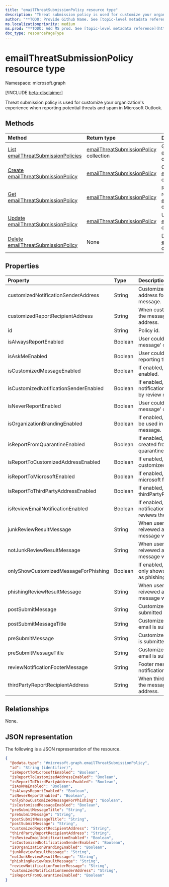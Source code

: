 ```yaml
---
title: "emailThreatSubmissionPolicy resource type"
description: "Threat submission policy is used for customize your organization's experience when reporting potential threats and spam in Microsoft Outlook."
author: "**TODO: Provide Github Name. See [topic-level metadata reference](https://msgo.azurewebsites.net/add/document/guidelines/metadata.html#topic-level-metadata)**"
ms.localizationpriority: medium
ms.prod: "**TODO: Add MS prod. See [topic-level metadata reference](https://msgo.azurewebsites.net/add/document/guidelines/metadata.html#topic-level-metadata)**"
doc_type: resourcePageType
---
```


# emailThreatSubmissionPolicy resource type

Namespace: microsoft.graph

[!INCLUDE [beta-disclaimer](../../includes/beta-disclaimer.md)]

Threat submission policy is used for customize your organization's experience when reporting potential threats and spam in Microsoft Outlook.

## Methods
|Method|Return type|Description|
|:---|:---|:---|
|[List emailThreatSubmissionPolicies](../api/emailthreatsubmissionpolicy-list.md)|[emailThreatSubmissionPolicy](../resources/emailthreatsubmissionpolicy.md) collection|Get a list of the [emailThreatSubmissionPolicy](../resources/emailthreatsubmissionpolicy.md) objects and their properties.|
|[Create emailThreatSubmissionPolicy](../api/submission-post-emailthreatsubmissionpolicies.md)|[emailThreatSubmissionPolicy](../resources/emailthreatsubmissionpolicy.md)|Create a new [emailThreatSubmissionPolicy](../resources/emailthreatsubmissionpolicy.md) object.|
|[Get emailThreatSubmissionPolicy](../api/emailthreatsubmissionpolicy-get.md)|[emailThreatSubmissionPolicy](../resources/emailthreatsubmissionpolicy.md)|Read the properties and relationships of an [emailThreatSubmissionPolicy](../resources/emailthreatsubmissionpolicy.md) object.|
|[Update emailThreatSubmissionPolicy](../api/emailthreatsubmissionpolicy-update.md)|[emailThreatSubmissionPolicy](../resources/emailthreatsubmissionpolicy.md)|Update the properties of an [emailThreatSubmissionPolicy](../resources/emailthreatsubmissionpolicy.md) object.|
|[Delete emailThreatSubmissionPolicy](../api/emailthreatsubmissionpolicy-delete.md)|None|Deletes an [emailThreatSubmissionPolicy](../resources/emailthreatsubmissionpolicy.md) object.|

## Properties
|Property|Type|Description|
|:---|:---|:---|
|customizedNotificationSenderAddress|String|Customized notification sender address for review notification message.|
|customizedReportRecipientAddress|String|When customized address enabled, the message will be sent to this address.|
|id|String|Policy id.|
|isAlwaysReportEnabled|Boolean|User could use 'Always report the message' option|
|isAskMeEnabled|Boolean|User could use 'Ask me before reporting the message' option|
|isCustomizedMessageEnabled|Boolean|If enabled, customized message is enabled.|
|isCustomizedNotificationSenderEnabled|Boolean|If enabled, notificationSenderAddress is used by review notification email.|
|isNeverReportEnabled|Boolean|User could use 'Never report the message' option|
|isOrganizationBrandingEnabled|Boolean|If enabled, tenant branding logo will be used in review notification message.|
|isReportFromQuarantineEnabled|Boolean|If enabled, submission could be created from security portal quarantine page.|
|isReportToCustomizedAddressEnabled|Boolean|If enabled, the email will be sent to customizedReportRecipientAddress.|
|isReportToMicrosoftEnabled|Boolean|If enabled, the email will be sent to microsoft for analysis.|
|isReportToThirdPartyAddressEnabled|Boolean|If enabled, the email will be sent to thirdPartyReportRecipientAddress. |
|isReviewEmailNotificationEnabled|Boolean|If enabled, system sends email notification to reporter when admin reviews the submission.|
|junkReviewResultMessage|String|When user reported email is reivewed as junk by admin, this message will be used. |
|notJunkReviewResultMessage|String|When user reported email is reivewed as not junk by admin, this message will be used.|
|onlyShowCustomizedMessageForPhishing|Boolean|If enabled, customized message only shows when email is reported as phishing.|
|phishingReviewResultMessage|String|When user reported email is reivewed as phishing by admin, this message will be used.|
|postSubmitMessage|String|Customized message after email is submitted|
|postSubmitMessageTitle|String|Customized message title after email is submitted|
|preSubmitMessage|String|Customized message before email is submitted|
|preSubmitMessageTitle|String|Customized message title before email is submitted|
|reviewNotificationFooterMessage|String|Footer message used in review notification email.|
|thirdPartyReportRecipientAddress|String|When third party address enabled, the message will be sent to this address.|

## Relationships
None.

## JSON representation
The following is a JSON representation of the resource.
<!-- {
  "blockType": "resource",
  "keyProperty": "id",
  "@odata.type": "microsoft.graph.emailThreatSubmissionPolicy",
  "openType": false
}
-->
``` json
{
  "@odata.type": "#microsoft.graph.emailThreatSubmissionPolicy",
  "id": "String (identifier)",
  "isReportToMicrosoftEnabled": "Boolean",
  "isReportToCustomizedAddressEnabled": "Boolean",
  "isReportToThirdPartyAddressEnabled": "Boolean",
  "isAskMeEnabled": "Boolean",
  "isAlwaysReportEnabled": "Boolean",
  "isNeverReportEnabled": "Boolean",
  "onlyShowCustomizedMessageForPhishing": "Boolean",
  "isCustomizedMessageEnabled": "Boolean",
  "preSubmitMessageTitle": "String",
  "preSubmitMessage": "String",
  "postSubmitMessageTitle": "String",
  "postSubmitMessage": "String",
  "customizedReportRecipientAddress": "String",
  "thirdPartyReportRecipientAddress": "String",
  "isReviewEmailNotificationEnabled": "Boolean",
  "isCustomizedNotificationSenderEnabled": "Boolean",
  "isOrganizationBrandingEnabled": "Boolean",
  "junkReviewResultMessage": "String",
  "notJunkReviewResultMessage": "String",
  "phishingReviewResultMessage": "String",
  "reviewNotificationFooterMessage": "String",
  "customizedNotificationSenderAddress": "String",
  "isReportFromQuarantineEnabled": "Boolean"
}
```

